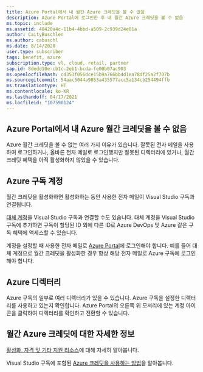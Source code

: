 ```yaml
---
title: Azure Portal에서 내 월간 Azure 크레딧을 볼 수 없음
description: Azure Portal에 로그인한 후 내 월간 Azure 크레딧을 볼 수 없음
ms.topic: include
ms.assetid: 48420a4c-11b4-4bbd-a509-2c939d24e81a
author: CaityBuschlen
ms.author: cabuschl
ms.date: 8/14/2020
user.type: subscriber
tags: benefit, azure
subscription.type: vl, cloud, retail, partner
sap.id: 8dedd10e-cb1c-2eb1-bcda-fe00b07ac903
ms.openlocfilehash: cd353f056dce15b9a766bb4d1ea78df25a2f707b
ms.sourcegitcommit: 54aac5044a9853a435577acc5a134cb254494ffb
ms.translationtype: HT
ms.contentlocale: ko-KR
ms.lasthandoff: 04/17/2021
ms.locfileid: "107590124"
---
```

## <a name="im-unable-to-see-my-azure-monthly-credit-in-the-azure-portal"></a>Azure Portal에서 내 Azure 월간 크레딧을 볼 수 없음

Azure 월간 크레딧을 볼 수 없는 여러 가지 이유가 있습니다. 잘못된 전자 메일을 사용하여 로그인하거나, 올바른 전자 메일로 로그인했지만 잘못된 디렉터리에 있거나, 월간 크레딧 혜택을 아직 활성화하지 않았을 수 있습니다. 

## <a name="azure-subscription-account"></a>Azure 구독 계정 

월간 크레딧을 활성화하면 활성화하는 동안 사용한 전자 메일이 Visual Studio 구독과 연결됩니다.  

[대체 계정](https://docs.microsoft.com/visualstudio/subscriptions/vs-alternate-identity)을 Visual Studio 구독과 연결할 수도 있습니다. 대체 계정을 Visual Studio 구독에 추가하면 구독이 할당된 ID 외에 다른 ID로 Azure DevOps 및 Azure 같은 구독 혜택에 액세스할 수 있습니다.  

계정을 설정할 때 사용한 전자 메일로 [Azure Portal](https://portal.azure.com/)에 로그인해야 합니다. 예를 들어 대체 계정으로 월간 크레딧을 활성화한 경우 항상 해당 전자 메일로 Azure 구독에 로그인해야 합니다. 

## <a name="azure-directories"></a>Azure 디렉터리
 
Azure 구독의 일부로 여러 디렉터리가 있을 수 있습니다. Azure 구독을 설정한 디렉터리를 사용하고 있는지 확인합니다. Azure Portal의 오른쪽 위 모서리에 있는 계정 아이콘을 클릭하여 디렉터리를 확인하고 전환할 수 있습니다. 

## <a name="more-information-about-monthly-azure-credits"></a>월간 Azure 크레딧에 대한 자세한 정보

[활성화, 자격 및 기타 지원 리소스](https://docs.microsoft.com/visualstudio/subscriptions/vs-azure)에 대해 자세히 알아봅니다.  

Visual Studio 구독에 포함된 [Azure 크레딧을 사용하는 방법](https://azure.microsoft.com/pricing/member-offers/credit-for-visual-studio-subscribers/#azure-credits)을 알아봅니다. 